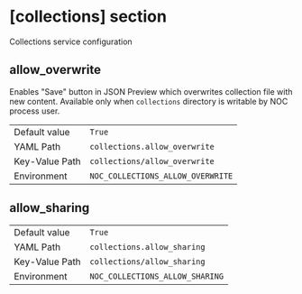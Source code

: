 # [collections] section

Collections service configuration

## allow_overwrite

Enables "Save" button in JSON Preview which overwrites
collection file with new content. Available only
when `collections` directory is writable by NOC process user.

|                |                                   |
| -------------- | --------------------------------- |
| Default value  | `True`                            |
| YAML Path      | `collections.allow_overwrite`     |
| Key-Value Path | `collections/allow_overwrite`     |
| Environment    | `NOC_COLLECTIONS_ALLOW_OVERWRITE` |

## allow_sharing

|                |                                 |
| -------------- | ------------------------------- |
| Default value  | `True`                          |
| YAML Path      | `collections.allow_sharing`     |
| Key-Value Path | `collections/allow_sharing`     |
| Environment    | `NOC_COLLECTIONS_ALLOW_SHARING` |
